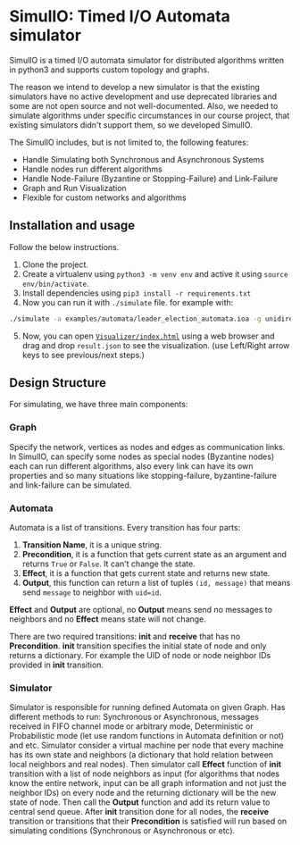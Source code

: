 # SimulIO: Timed I/O Automata simulator
SimulIO is a timed I/O automata simulator for distributed algorithms written in python3 and supports custom topology and graphs.

The reason we intend to develop a new simulator is that the existing simulators have no active development and use deprecated libraries and some are not open source and not well-documented. Also, we needed to simulate algorithms under specific circumstances in our course project, that existing simulators didn't support them, so we developed SimulIO.

The SimulIO includes, but is not limited to, the following features:
- Handle Simulating both Synchronous and Asynchronous Systems
- Handle nodes run different algorithms
- Handle Node-Failure (Byzantine or Stopping-Failure) and Link-Failure
- Graph and Run Visualization
- Flexible for custom networks and algorithms 
 
 ## Installation and usage  
Follow the below instructions.  
1. Clone the project.
2. Create a virtualenv using `python3 -m venv env` and active it using `source env/bin/activate`.  
3. Install dependencies using `pip3 install -r requirements.txt`  
4. Now you can run it with `./simulate` file. for example with:  
```bash  
./simulate -a examples/automata/leader_election_automata.ioa -g unidirectional-ring 10 -r -t sync -o result.json
```
5. Now, you can open [`Visualizer/index.html`](https://simul-io.github.io/SimulIO/Visualizer/) using a web browser and drag and drop `result.json` to see the visualization. (use Left/Right arrow keys to see previous/next steps.)

## Design Structure
For simulating, we have three main components:
### Graph
Specify the network, vertices as nodes and edges as communication links. In SimulIO, can specify some nodes as special nodes (Byzantine nodes) each can run different algorithms, also every link can have its own properties and so many situations like stopping-failure, byzantine-failure and link-failure can be simulated. 
###  Automata
Automata is a list of transitions. Every transition has four parts:
1. **Transition Name**, it is a unique string.
2. **Precondition**, it is a function that gets current state as an argument and returns `True` or `False`. It can't change the state.
3. **Effect**, it is a function that gets  current state and returns new state. 
4. **Output**, this function can return a list of tuples `(id, message)` that means send `message` to neighbor with `uid=id`. 

**Effect** and **Output** are optional, no **Output** means send no messages to neighbors and no **Effect** means state will not change.
 
There are two required transitions: **init** and **receive** that has no **Precondition**. **init** transition specifies the initial state of node and only returns a dictionary. For example the UID of node or node neighbor IDs provided in **init** transition. 

### Simulator
Simulator is responsible for running defined Automata on given Graph. Has different methods to run: Synchronous or Asynchronous, messages received in FIFO channel mode or arbitrary mode, Deterministic or Probabilistic mode (let use random functions in Automata definition or not) and etc.
Simulator consider a virtual machine per node that every machine has its own state and neighbors (a dictionary that hold relation between local neighbors and real nodes). Then simulator call **Effect** function of  **init** transition with a list of node neighbors as input (for algorithms that nodes know the entire network, input can be all graph information and not just the neighbor IDs) on every node and the returning dictionary will be the new state of node. Then call the **Output** function and add its return value to central send queue. After **init** transition done for all nodes, the **receive** transition or transitions that their **Precondition** is satisfied will run based on simulating conditions (Synchronous or Asynchronous or etc).

